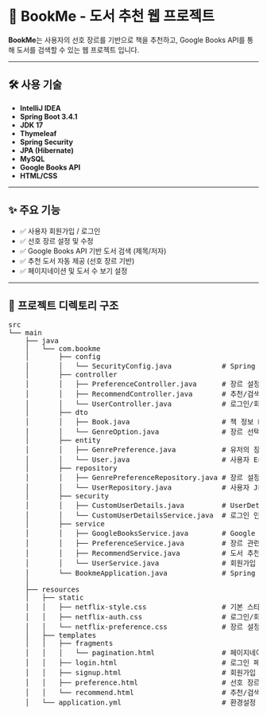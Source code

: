 # 📘 BookMe - 도서 추천 웹 프로젝트

**BookMe**는 사용자의 선호 장르를 기반으로 책을 추천하고, Google Books API를 통해 도서를 검색할 수 있는 웹 프로젝트 입니다.  


---

## 🛠 사용 기술
- **IntelliJ IDEA**
- **Spring Boot 3.4.1**
- **JDK 17**
- **Thymeleaf**
- **Spring Security**
- **JPA (Hibernate)**
- **MySQL**
- **Google Books API**
- **HTML/CSS**

---

## ✨ 주요 기능

- ✅ 사용자 회원가입 / 로그인
- ✅ 선호 장르 설정 및 수정
- ✅ Google Books API 기반 도서 검색 (제목/저자)
- ✅ 추천 도서 자동 제공 (선호 장르 기반)
- ✅ 페이지네이션 및 도서 수 보기 설정

---

## 📁 프로젝트 디렉토리 구조

<pre>
src
└── main
    ├── java
    │   └── com.bookme
    │       ├── config
    │       │   └── SecurityConfig.java            # Spring Security 설정
    │       ├── controller
    │       │   ├── PreferenceController.java      # 장르 설정 컨트롤러
    │       │   ├── RecommendController.java       # 추천/검색 페이지 컨트롤러
    │       │   └── UserController.java            # 로그인/회원가입 처리
    │       ├── dto
    │       │   ├── Book.java                      # 책 정보 DTO
    │       │   └── GenreOption.java               # 장르 선택 항목
    │       ├── entity
    │       │   ├── GenrePreference.java           # 유저의 장르 설정 Entity
    │       │   └── User.java                      # 사용자 Entity
    │       ├── repository
    │       │   ├── GenrePreferenceRepository.java # 장르 설정 JPA 리포지토리
    │       │   └── UserRepository.java            # 사용자 JPA 리포지토리
    │       ├── security
    │       │   ├── CustomUserDetails.java         # UserDetails 구현체
    │       │   └── CustomUserDetailsService.java  # 로그인 인증 서비스
    │       ├── service
    │       │   ├── GoogleBooksService.java        # Google Books API 호출 로직
    │       │   ├── PreferenceService.java         # 장르 관련 서비스
    │       │   ├── RecommendService.java          # 도서 추천 서비스
    │       │   └── UserService.java               # 회원가입 서비스
    │       └── BookmeApplication.java             # Spring Boot 시작점
    │
    ├── resources
    │   ├── static
    │   │   ├── netflix-style.css                  # 기본 스타일
    │   │   ├── netflix-auth.css                   # 로그인/회원가입 스타일
    │   │   └── netflix-preference.css             # 장르 설정 스타일
    │   ├── templates
    │   │   ├── fragments
    │   │   │   └── pagination.html                # 페이지네이션 템플릿
    │   │   ├── login.html                         # 로그인 페이지
    │   │   ├── signup.html                        # 회원가입 페이지
    │   │   ├── preference.html                    # 선호 장르 설정 페이지
    │   │   └── recommend.html                     # 추천/검색 페이지
    │   └── application.yml                        # 환경설정 파일
</pre>
